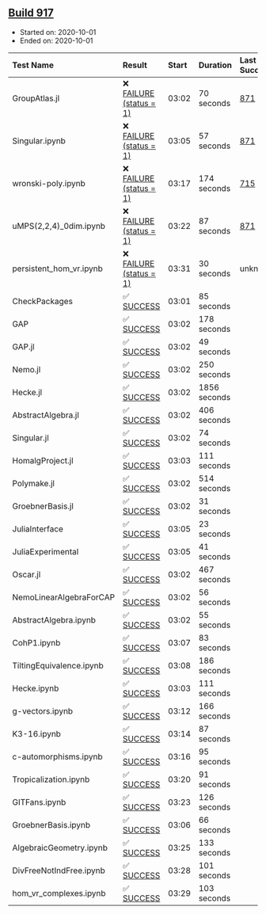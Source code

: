 ## [Build 917](https://oscarci.mathematik.uni-kl.de/job/oscar-stable/917/)

* Started on: 2020-10-01
* Ended on: 2020-10-01

| Test Name    | Result | Start | Duration | Last Success | First Failure |
|:-------------|:-------|:------|:---------|:-------------|:--------------|
| GroupAtlas.jl | ❌ [FAILURE (status = 1)](https://oscarci.mathematik.uni-kl.de/job/oscar-stable/917/artifact/logs/build-917/GroupAtlas.jl.log) | 03:02 | 70 seconds | [871](https://oscarci.mathematik.uni-kl.de/job/oscar-stable/871/) | [872](https://oscarci.mathematik.uni-kl.de/job/oscar-stable/872/) |
| Singular.ipynb | ❌ [FAILURE (status = 1)](https://oscarci.mathematik.uni-kl.de/job/oscar-stable/917/artifact/logs/build-917/Singular.ipynb.log) | 03:05 | 57 seconds | [871](https://oscarci.mathematik.uni-kl.de/job/oscar-stable/871/) | [872](https://oscarci.mathematik.uni-kl.de/job/oscar-stable/872/) |
| wronski-poly.ipynb | ❌ [FAILURE (status = 1)](https://oscarci.mathematik.uni-kl.de/job/oscar-stable/917/artifact/logs/build-917/wronski-poly.ipynb.log) | 03:17 | 174 seconds | [715](https://oscarci.mathematik.uni-kl.de/job/oscar-stable/715/) | [716](https://oscarci.mathematik.uni-kl.de/job/oscar-stable/716/) |
| uMPS(2,2,4)_0dim.ipynb | ❌ [FAILURE (status = 1)](https://oscarci.mathematik.uni-kl.de/job/oscar-stable/917/artifact/logs/build-917/uMPS-2-2-4-_0dim.ipynb.log) | 03:22 | 87 seconds | [871](https://oscarci.mathematik.uni-kl.de/job/oscar-stable/871/) | [872](https://oscarci.mathematik.uni-kl.de/job/oscar-stable/872/) |
| persistent_hom_vr.ipynb | ❌ [FAILURE (status = 1)](https://oscarci.mathematik.uni-kl.de/job/oscar-stable/917/artifact/logs/build-917/persistent_hom_vr.ipynb.log) | 03:31 | 30 seconds | unknown | unknown |
| CheckPackages | ✅ [SUCCESS](https://oscarci.mathematik.uni-kl.de/job/oscar-stable/917/artifact/logs/build-917/CheckPackages.log) | 03:01 | 85 seconds |  |  |
| GAP | ✅ [SUCCESS](https://oscarci.mathematik.uni-kl.de/job/oscar-stable/917/artifact/logs/build-917/GAP.log) | 03:02 | 178 seconds |  |  |
| GAP.jl | ✅ [SUCCESS](https://oscarci.mathematik.uni-kl.de/job/oscar-stable/917/artifact/logs/build-917/GAP.jl.log) | 03:02 | 49 seconds |  |  |
| Nemo.jl | ✅ [SUCCESS](https://oscarci.mathematik.uni-kl.de/job/oscar-stable/917/artifact/logs/build-917/Nemo.jl.log) | 03:02 | 250 seconds |  |  |
| Hecke.jl | ✅ [SUCCESS](https://oscarci.mathematik.uni-kl.de/job/oscar-stable/917/artifact/logs/build-917/Hecke.jl.log) | 03:02 | 1856 seconds |  |  |
| AbstractAlgebra.jl | ✅ [SUCCESS](https://oscarci.mathematik.uni-kl.de/job/oscar-stable/917/artifact/logs/build-917/AbstractAlgebra.jl.log) | 03:02 | 406 seconds |  |  |
| Singular.jl | ✅ [SUCCESS](https://oscarci.mathematik.uni-kl.de/job/oscar-stable/917/artifact/logs/build-917/Singular.jl.log) | 03:02 | 74 seconds |  |  |
| HomalgProject.jl | ✅ [SUCCESS](https://oscarci.mathematik.uni-kl.de/job/oscar-stable/917/artifact/logs/build-917/HomalgProject.jl.log) | 03:03 | 111 seconds |  |  |
| Polymake.jl | ✅ [SUCCESS](https://oscarci.mathematik.uni-kl.de/job/oscar-stable/917/artifact/logs/build-917/Polymake.jl.log) | 03:02 | 514 seconds |  |  |
| GroebnerBasis.jl | ✅ [SUCCESS](https://oscarci.mathematik.uni-kl.de/job/oscar-stable/917/artifact/logs/build-917/GroebnerBasis.jl.log) | 03:02 | 31 seconds |  |  |
| JuliaInterface | ✅ [SUCCESS](https://oscarci.mathematik.uni-kl.de/job/oscar-stable/917/artifact/logs/build-917/JuliaInterface.log) | 03:05 | 23 seconds |  |  |
| JuliaExperimental | ✅ [SUCCESS](https://oscarci.mathematik.uni-kl.de/job/oscar-stable/917/artifact/logs/build-917/JuliaExperimental.log) | 03:05 | 41 seconds |  |  |
| Oscar.jl | ✅ [SUCCESS](https://oscarci.mathematik.uni-kl.de/job/oscar-stable/917/artifact/logs/build-917/Oscar.jl.log) | 03:02 | 467 seconds |  |  |
| NemoLinearAlgebraForCAP | ✅ [SUCCESS](https://oscarci.mathematik.uni-kl.de/job/oscar-stable/917/artifact/logs/build-917/NemoLinearAlgebraForCAP.log) | 03:02 | 56 seconds |  |  |
| AbstractAlgebra.ipynb | ✅ [SUCCESS](https://oscarci.mathematik.uni-kl.de/job/oscar-stable/917/artifact/logs/build-917/AbstractAlgebra.ipynb.log) | 03:02 | 55 seconds |  |  |
| CohP1.ipynb | ✅ [SUCCESS](https://oscarci.mathematik.uni-kl.de/job/oscar-stable/917/artifact/logs/build-917/CohP1.ipynb.log) | 03:07 | 83 seconds |  |  |
| TiltingEquivalence.ipynb | ✅ [SUCCESS](https://oscarci.mathematik.uni-kl.de/job/oscar-stable/917/artifact/logs/build-917/TiltingEquivalence.ipynb.log) | 03:08 | 186 seconds |  |  |
| Hecke.ipynb | ✅ [SUCCESS](https://oscarci.mathematik.uni-kl.de/job/oscar-stable/917/artifact/logs/build-917/Hecke.ipynb.log) | 03:03 | 111 seconds |  |  |
| g-vectors.ipynb | ✅ [SUCCESS](https://oscarci.mathematik.uni-kl.de/job/oscar-stable/917/artifact/logs/build-917/g-vectors.ipynb.log) | 03:12 | 166 seconds |  |  |
| K3-16.ipynb | ✅ [SUCCESS](https://oscarci.mathematik.uni-kl.de/job/oscar-stable/917/artifact/logs/build-917/K3-16.ipynb.log) | 03:14 | 87 seconds |  |  |
| c-automorphisms.ipynb | ✅ [SUCCESS](https://oscarci.mathematik.uni-kl.de/job/oscar-stable/917/artifact/logs/build-917/c-automorphisms.ipynb.log) | 03:16 | 95 seconds |  |  |
| Tropicalization.ipynb | ✅ [SUCCESS](https://oscarci.mathematik.uni-kl.de/job/oscar-stable/917/artifact/logs/build-917/Tropicalization.ipynb.log) | 03:20 | 91 seconds |  |  |
| GITFans.ipynb | ✅ [SUCCESS](https://oscarci.mathematik.uni-kl.de/job/oscar-stable/917/artifact/logs/build-917/GITFans.ipynb.log) | 03:23 | 126 seconds |  |  |
| GroebnerBasis.ipynb | ✅ [SUCCESS](https://oscarci.mathematik.uni-kl.de/job/oscar-stable/917/artifact/logs/build-917/GroebnerBasis.ipynb.log) | 03:06 | 66 seconds |  |  |
| AlgebraicGeometry.ipynb | ✅ [SUCCESS](https://oscarci.mathematik.uni-kl.de/job/oscar-stable/917/artifact/logs/build-917/AlgebraicGeometry.ipynb.log) | 03:25 | 133 seconds |  |  |
| DivFreeNotIndFree.ipynb | ✅ [SUCCESS](https://oscarci.mathematik.uni-kl.de/job/oscar-stable/917/artifact/logs/build-917/DivFreeNotIndFree.ipynb.log) | 03:28 | 101 seconds |  |  |
| hom_vr_complexes.ipynb | ✅ [SUCCESS](https://oscarci.mathematik.uni-kl.de/job/oscar-stable/917/artifact/logs/build-917/hom_vr_complexes.ipynb.log) | 03:29 | 103 seconds |  |  |
